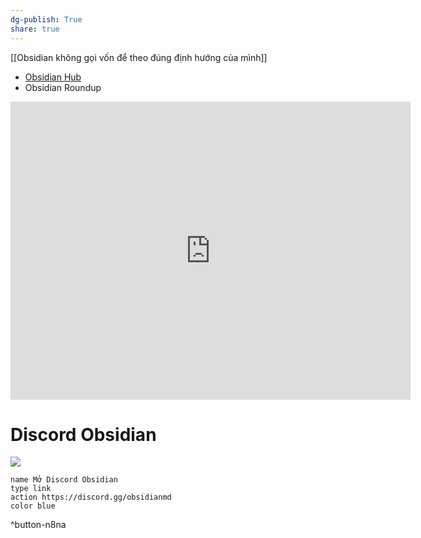 ```yaml
---
dg-publish: True
share: true
---
```

[[Obsidian không gọi vốn để theo đúng định hướng của mình]] 


- [Obsidian Hub](https://publish.obsidian.md/hub/00+-+Start+here "00 - Start here - Obsidian Hub - Obsidian Publish")
 - Obsidian Roundup

<iframe id="reddit-embed" src="https://www.redditmedia.com/r/ObsidianMD/comments/xunff0/the_best_obsidian_trailer_ive_seen_so_far/?ref_source=embed&amp;ref=share&amp;embed=true" sandbox="allow-scripts allow-same-origin allow-popups" style="border: none;" scrolling="no" width="640" height="477"></iframe>

# Discord Obsidian
![](https://i.imgur.com/CAVIjPW.png)
```button
name Mở Discord Obsidian
type link
action https://discord.gg/obsidianmd
color blue
```
^button-n8na
